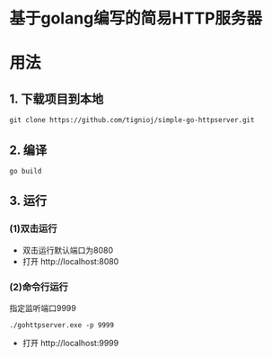 # 基于golang编写的简易HTTP服务器

# 用法
## 1. 下载项目到本地
```
git clone https://github.com/tignioj/simple-go-httpserver.git
```

## 2. 编译
```
go build
```

## 3. 运行
### (1)双击运行
- 双击运行默认端口为8080
- 打开 http://localhost:8080
### (2)命令行运行
指定监听端口9999
```
./gohttpserver.exe -p 9999
```

- 打开 http://localhost:9999
